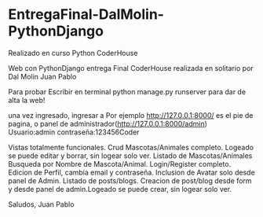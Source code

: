 # EntregaFinal-DalMolin-PythonDjango
Realizado en curso Python CoderHouse

Web con PythonDjango entrega Final CoderHouse realizada en solitario por Dal Molin Juan Pablo

Para probar Escribir en terminal python manage.py runserver para dar de alta la web!

una vez ingresado, ingresar a Por ejemplo http://127.0.0.1:8000/ es el pie de pagina, o panel de administrador(http://127.0.0.1:8000/admin)
Usuario:admin contraseña:123456Coder

Vistas totalmente funcionales.
Crud Mascotas/Animales completo. Logeado se puede editar y borrar, sin logear solo ver.
Listado de Mascotas/Animales
Busqueda por Nombre de Mascota/Animal.
Login/Register completo.
Edicion de Perfil, cambia email y contraseña.
Inclusion de Avatar solo desde panel de Admin.
Listado de posts/blogs. 
Creacion de post/blog desde form y desde panel de admin.Logeado se puede crear, sin logear solo ver.



Saludos, Juan Pablo
